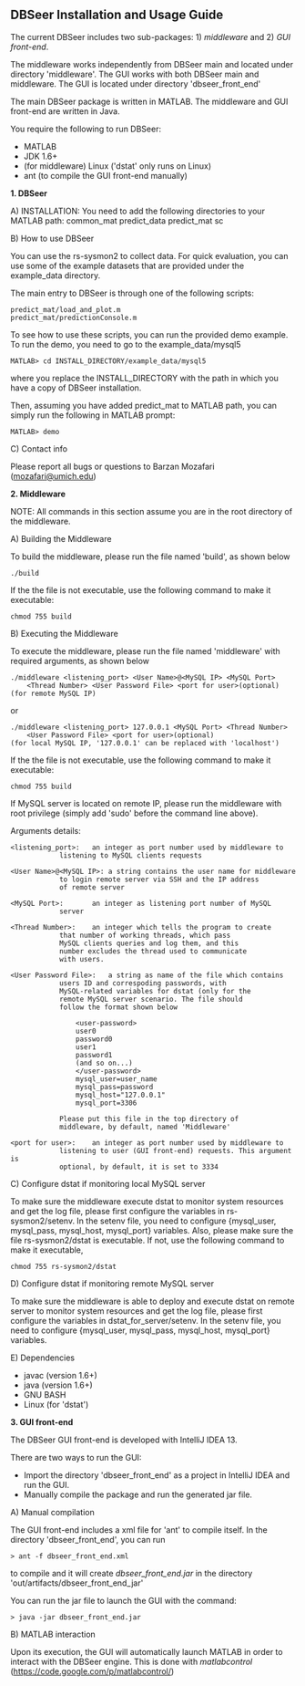 DBSeer Installation and Usage Guide
---

The current DBSeer includes two sub-packages: 1) *middleware* and 2) *GUI front-end*.

The middleware works independently from DBSeer main and located under directory 'middleware'. The GUI works with both DBSeer main and middleware. The GUI is located under directory 'dbseer_front_end'

The main DBSeer package is written in MATLAB. The middleware and GUI front-end are written in Java.

You require the following to run DBSeer:

* MATLAB
* JDK 1.6+
* (for middleware) Linux ('dstat' only runs on Linux)
* ant (to compile the GUI front-end manually)

**1. DBSeer**

A) INSTALLATION: You need to add the following directories to your MATLAB path: common_mat predict_data predict_mat sc

B) How to use DBSeer

You can use the rs-sysmon2 to collect data. For quick evaluation, you can use some of the example datasets that are provided under the example_data directory.

The main entry to DBSeer is through one of the following scripts:

	predict_mat/load_and_plot.m
	predict_mat/predictionConsole.m

To see how to use these scripts, you can run the provided demo example.
To run the demo, you need to go to the example_data/mysql5
	
	MATLAB> cd INSTALL_DIRECTORY/example_data/mysql5

where you replace the INSTALL_DIRECTORY with the path in which you have a copy of DBSeer installation.

Then, assuming you have added predict_mat to MATLAB path, you can simply run the following in MATLAB prompt:
	
	MATLAB> demo

C) Contact info

Please report all bugs or questions to Barzan Mozafari (<mozafari@umich.edu>)

**2. Middleware**

NOTE: All commands in this section assume you are in the root directory of the middleware. 

A) Building the Middleware

To build the middleware, please run the file named 'build', as shown below

	./build

If the the file is not executable, use the following command to make it
executable:

	chmod 755 build
	
B) Executing the Middleware

To execute the middleware, please run the file named 'middleware' with required
arguments, as shown below

	./middleware <listening_port> <User Name>@<MySQL IP> <MySQL Port>
		<Thread Number> <User Password File> <port for user>(optional)
	(for remote MySQL IP)

or

	./middleware <listening_port> 127.0.0.1 <MySQL Port> <Thread Number>
		<User Password File> <port for user>(optional)
	(for local MySQL IP, '127.0.0.1' can be replaced with 'localhost')

If the the file is not executable, use the following command to make it
executable:

	chmod 755 build

If MySQL server is located on remote IP, please run the middleware with root
privilege (simply add 'sudo' before the command line above).

Arguments details:

	<listening_port>:	an integer as port number used by middleware to
				listening to MySQL clients requests

	<User Name>@<MySQL IP>:	a string contains the user name for middleware
				to login remote server via SSH and the IP address
				of remote server

	<MySQL Port>:		an integer as listening port number of MySQL
				server

	<Thread Number>:	an integer which tells the program to create
				that number of working threads, which pass
				MySQL clients queries and log them, and this
				number excludes the thread used to communicate
				with users.

	<User Password File>:	a string as name of the file which contains
				users ID and correspoding passwords, with
				MySQL-related variables for dstat (only for the
				remote MySQL server scenario. The file should
				follow the format shown below

					<user-password>
					user0
					password0
					user1
					password1
					(and so on...)
					</user-password>
					mysql_user=user_name
					mysql_pass=password
					mysql_host="127.0.0.1"
					mysql_port=3306

				Please put this file in the top directory of
				middleware, by default, named 'Middleware'

	<port for user>:	an integer as port number used by middleware to
				listening to user (GUI front-end) requests. This argument is
				optional, by default, it is set to 3334

C) Configure dstat if monitoring local MySQL server

To make sure the middleware execute dstat to monitor system resources and get
the log file, please first configure the variables in rs-sysmon2/setenv. In the setenv file, you need to configure {mysql_user, mysql_pass, mysql_host, mysql_port} variables. Also, please make sure the file rs-sysmon2/dstat is executable. If not, use the
following command to make it executable,

	chmod 755 rs-sysmon2/dstat

D) Configure dstat if monitoring remote MySQL server

To make sure the middleware is able to deploy and execute dstat on remote server
to monitor system resources and get the log file, please first configure the
variables in dstat_for_server/setenv. In the setenv file, you need to configure {mysql_user, mysql_pass, mysql_host, mysql_port} variables. 

E) Dependencies

* javac (version 1.6+)
* java (version 1.6+)
* GNU BASH
* Linux (for 'dstat')

**3. GUI front-end**

The DBSeer GUI front-end is developed with IntelliJ IDEA 13. 

There are two ways to run the GUI:

* Import the directory 'dbseer_front_end' as a project in IntelliJ IDEA and run the GUI. 
* Manually compile the package and run the generated jar file. 

A) Manual compilation

The GUI front-end includes a xml file for 'ant' to compile itself. In the directory 'dbseer_front_end', you can run

	> ant -f dbseer_front_end.xml
	
to compile and it will create *dbseer_front_end.jar* in the directory 'out/artifacts/dbseer_front_end_jar'

You can run the jar file to launch the GUI with the command:

	> java -jar dbseer_front_end.jar

B) MATLAB interaction

Upon its execution, the GUI will automatically launch MATLAB in order to interact with the DBSeer engine. 
This is done with *matlabcontrol* (<https://code.google.com/p/matlabcontrol/>)